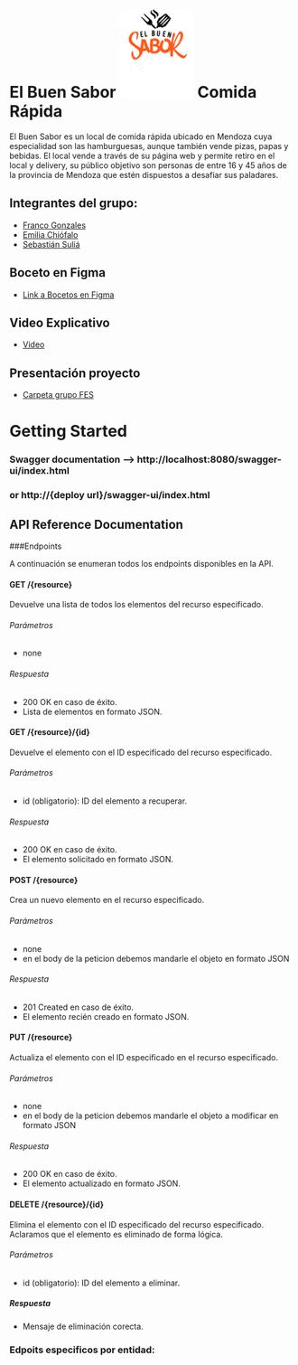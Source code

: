 # El Buen Sabor ![](logo.png)  Comida Rápida

El Buen Sabor es un local de comida rápida ubicado en Mendoza cuya especialidad son las hamburguesas, aunque también vende pizas, papas y bebidas. El local vende a través de su página web y permite retiro en el local y delivery, su público objetivo son personas de entre 16 y 45 años de la provincia de Mendoza que estén dispuestos a desafiar sus paladares.

## Integrantes del grupo:
* [Franco Gonzales](https://github.com/francoGonzalez2706)
* [Emilia Chiófalo](https://github.com/emichiofalo)
* [Sebastián Suliá](https://github.com/Sebass24)

## Boceto en Figma
* [Link a Bocetos en Figma](https://www.figma.com/file/BVRG4kdfS5maWcZeYLyuDa/Entrega-1?node-id=0%3A1&t=OCyDI9J0WTt8hb3l-1)

## Video Explicativo
* [Video](https://youtu.be/G8lAlDrBuuM)

## Presentación proyecto
* [Carpeta grupo FES](https://docs.google.com/document/d/1U7_fRz9dBm-KPtNSss79JvgTtu0m-JRcD5pxB9nMYXY/edit)



# Getting Started

### Swagger documentation --> http://localhost:8080/swagger-ui/index.html
### or http://{deploy url}/swagger-ui/index.html

## API Reference Documentation


###Endpoints

A continuación se enumeran todos los endpoints disponibles en la API.

#### GET /{resource}
Devuelve una lista de todos los elementos del recurso especificado.

###### Parámetros

- none

###### Respuesta

- 200 OK en caso de éxito.
- Lista de elementos en formato JSON.

#### GET /{resource}/{id}
Devuelve el elemento con el ID especificado del recurso especificado.

###### Parámetros
- id (obligatorio): ID del elemento a recuperar.

###### Respuesta

- 200 OK en caso de éxito.
- El elemento solicitado en formato JSON.


#### POST /{resource}
Crea un nuevo elemento en el recurso especificado.

###### Parámetros

- none
- en el body de la peticion debemos mandarle el objeto en formato JSON

###### Respuesta
- 201 Created en caso de éxito.
- El elemento recién creado en formato JSON.


#### PUT /{resource}
Actualiza el elemento con el ID especificado en el recurso especificado.

###### Parámetros
- none
- en el body de la peticion debemos mandarle el objeto a modificar en formato JSON


###### Respuesta

- 200 OK en caso de éxito.
- El elemento actualizado en formato JSON.

#### DELETE /{resource}/{id}
Elimina el elemento con el ID especificado del recurso especificado. Aclaramos que el elemento es eliminado de forma lógica.

###### Parámetros

- id (obligatorio): ID del elemento a eliminar.

##### Respuesta

- Mensaje de eliminación corecta.

### Edpoits especificos por entidad:
